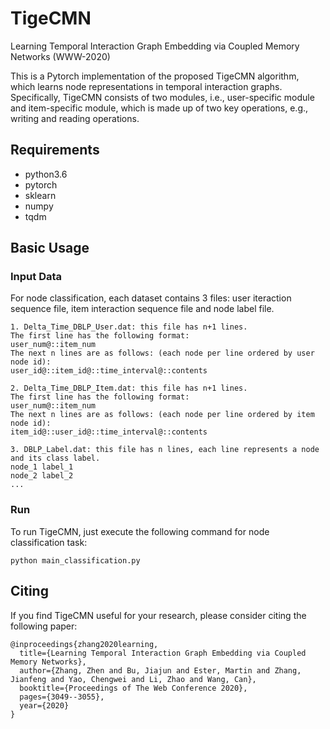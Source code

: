 # TigeCMN
Learning Temporal Interaction Graph Embedding via Coupled Memory Networks (WWW-2020)

This is a Pytorch implementation of the proposed TigeCMN algorithm, which learns node representations in temporal interaction graphs. Specifically, TigeCMN consists of two modules, i.e., user-specific module and item-specific module, which is made up of two key operations, e.g., writing and reading operations.

## Requirements
* python3.6
* pytorch
* sklearn
* numpy
* tqdm

## Basic Usage

### Input Data
For node classification, each dataset contains 3 files: user iteraction sequence file, item interaction sequence file and node label file.
```
1. Delta_Time_DBLP_User.dat: this file has n+1 lines.
The first line has the following format:
user_num@::item_num
The next n lines are as follows: (each node per line ordered by user node id):
user_id@::item_id@::time_interval@::contents

2. Delta_Time_DBLP_Item.dat: this file has n+1 lines.
The first line has the following format:
user_num@::item_num
The next n lines are as follows: (each node per line ordered by item node id):
item_id@::user_id@::time_interval@::contents

3. DBLP_Label.dat: this file has n lines, each line represents a node and its class label.
node_1 label_1
node_2 label_2
...
```

### Run
To run TigeCMN, just execute the following command for node classification task:
```
python main_classification.py
```

## Citing
If you find TigeCMN useful for your research, please consider citing the following paper:
```
@inproceedings{zhang2020learning,
  title={Learning Temporal Interaction Graph Embedding via Coupled Memory Networks},
  author={Zhang, Zhen and Bu, Jiajun and Ester, Martin and Zhang, Jianfeng and Yao, Chengwei and Li, Zhao and Wang, Can},
  booktitle={Proceedings of The Web Conference 2020},
  pages={3049--3055},
  year={2020}
}
```